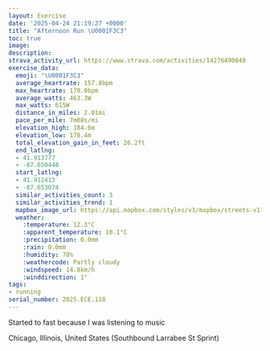 ```yaml
---
layout: Exercise
date: '2025-04-24 21:19:27 +0000'
title: "Afternoon Run \U0001F3C3"
toc: true
image:
description:
strava_activity_url: https://www.strava.com/activities/14276490049
exercise_data:
  emoji: "\U0001F3C3"
  average_heartrate: 157.8bpm
  max_heartrate: 170.0bpm
  average_watts: 463.3W
  max_watts: 615W
  distance_in_miles: 2.01mi
  pace_per_mile: 7m08s/mi
  elevation_high: 184.6m
  elevation_low: 178.4m
  total_elevation_gain_in_feet: 26.2ft
  end_latlng:
  - 41.913777
  - -87.650448
  start_latlng:
  - 41.912413
  - -87.653074
  similar_activities_count: 3
  similar_activities_trend: 1
  mapbox_image_url: https://api.mapbox.com/styles/v1/mapbox/streets-v11/static/path-5+787af2-1.0(kmy~Fjw~uOc%40%3F%5BDU%3F%5BDi%40B%7D%40%3FUBSE%7B%40B%5DCe%40Da%40%3F%5DDi%40%40g%40Ds%40CiAFCCCGCs%40M_A%40OKk%40%3Fe%40Cc%40AcAH%7DALwA%40%7BD%40QCe%40%40k%40C%7BBAKK%3FGIQi%40AeAEi%40CqBCEE%3Fk%40Jc%40Mc%40C%7DAFqA%3Fe%40DSF%5D%40%5BDwACODWNSF%7BABMEMSEQM%7BE%40mEEgEDWPWJGb%40Cx%40%40t%40GdACx%40%3FtBExCBXAb%40GX%40f%40GJ%40z%40CX%40hDK%60%40%40h%40Cv%40BlDExCKhC%3FJDJVCvCEf%40%3FdABv%40CpABrAC%5CKVKzA%40PVt%40FdAHXKfADzA),pin-s-s+e5b22e(-87.65318,41.91462),pin-s-f+89ae00(-87.64857000000002,41.913799999999995)/auto/800x800?access_token=pk.eyJ1Ijoiam9zaGJlY2ttYW4iLCJhIjoiY205eWR2aDd1MWZ6djJrbXc4a3M0bWZleiJ9.XiG9OWkNcZk2QzjJbxLB4A
  weather:
    :temperature: 12.3°C
    :apparent_temperature: 10.1°C
    :precipitation: 0.0mm
    :rain: 0.0mm
    :humidity: 78%
    :weathercode: Partly cloudy
    :windspeed: 14.8km/h
    :winddirection: 1°
tags:
- running
serial_number: 2025.ECE.118
---
```

Started to fast because I was listening to music

Chicago, Illinois, United States (Southbound Larrabee St Sprint)
